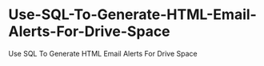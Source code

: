 # Use-SQL-To-Generate-HTML-Email-Alerts-For-Drive-Space
Use SQL To Generate HTML Email Alerts For Drive Space
